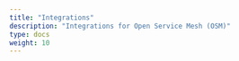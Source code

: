 ```yaml
---
title: "Integrations"
description: "Integrations for Open Service Mesh (OSM)"
type: docs
weight: 10
---
```

